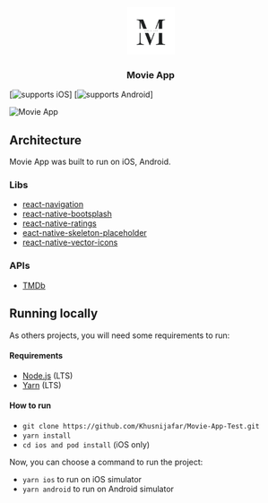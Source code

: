 <p align="center">
  <img alt="Movie App" src="./assets/logo-app.png" height="85" width="85" />
  <h3 align="center">Movie App</h3>
</p>

[![supports iOS](https://img.shields.io/badge/iOS-4630EB.svg?style=flat-square&logo=APPLE&labelColor=999999&logoColor=fff)]
[![supports Android](https://img.shields.io/badge/Android-4630EB.svg?style=flat-square&logo=ANDROID&labelColor=A4C639&logoColor=fff)]

![Movie App](./assets/demo.png)

## Architecture

Movie App was built to run on iOS, Android.

### Libs

- [react-navigation](https://github.com/react-navigation/react-navigation)
- [react-native-bootsplash](https://github.com/zoontek/react-native-bootsplash)
- [react-native-ratings](https://github.com/Monte9/react-native-ratings)
- [eact-native-skeleton-placeholder](https://github.com/chramos/react-native-skeleton-placeholder)
- [react-native-vector-icons](https://github.com/oblador/react-native-vector-icons)

### APIs

- [TMDb](https://developers.themoviedb.org/3/getting-started/introduction)

## Running locally

As others projects, you will need some requirements to run:

#### Requirements

- [Node.js](https://nodejs.org/) (LTS)
- [Yarn](https://yarnpkg.com/) (LTS)

#### How to run

- `git clone https://github.com/Khusnijafar/Movie-App-Test.git`
- `yarn install`
- `cd ios and pod install` (iOS only)

Now, you can choose a command to run the project:

- `yarn ios` to run on iOS simulator
- `yarn android` to run on Android simulator


